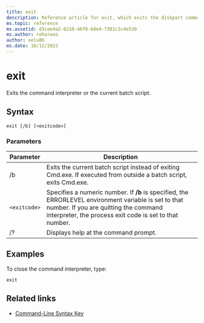 ```yaml
---
title: exit
description: Reference article for exit, which exits the diskpart command interpreter.
ms.topic: reference
ms.assetid: d3cee4a2-6210-46f0-b8e4-7381c3c4e530
ms.author: roharwoo
author: xelu86
ms.date: 10/12/2023
---
```


# exit



Exits the command interpreter or the current batch script.

## Syntax

```
exit [/b] [<exitcode>]
```

### Parameters

| Parameter | Description |
| --------- | ----------- |
| /b | Exits the current batch script instead of exiting Cmd.exe. If executed from outside a batch script, exits Cmd.exe. |
| `<exitcode>` | Specifies a numeric number. If **/b** is specified, the ERRORLEVEL environment variable is set to that number. If you are quitting the command interpreter, the process exit code is set to that number. |
| /? | Displays help at the command prompt. |

## Examples

To close the command interpreter, type:

```
exit
```

## Related links

- [Command-Line Syntax Key](command-line-syntax-key.md)
